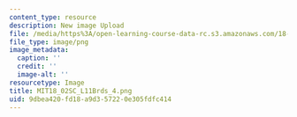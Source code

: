 ```yaml
---
content_type: resource
description: New image Upload
file: /media/https%3A/open-learning-course-data-rc.s3.amazonaws.com/18-02sc-multivariable-calculus-fall-2010/9dbea420fd18a9d357220e305fdfc414_MIT18_02SC_L11Brds_4.png
file_type: image/png
image_metadata:
  caption: ''
  credit: ''
  image-alt: ''
resourcetype: Image
title: MIT18_02SC_L11Brds_4.png
uid: 9dbea420-fd18-a9d3-5722-0e305fdfc414
---
```

